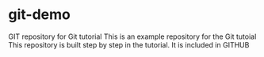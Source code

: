 # git-demo
GIT repository for Git tutorial
This is an example repository for the Git tutoial 
This repository is built step by step in the tutorial.
It is included in GITHUB

